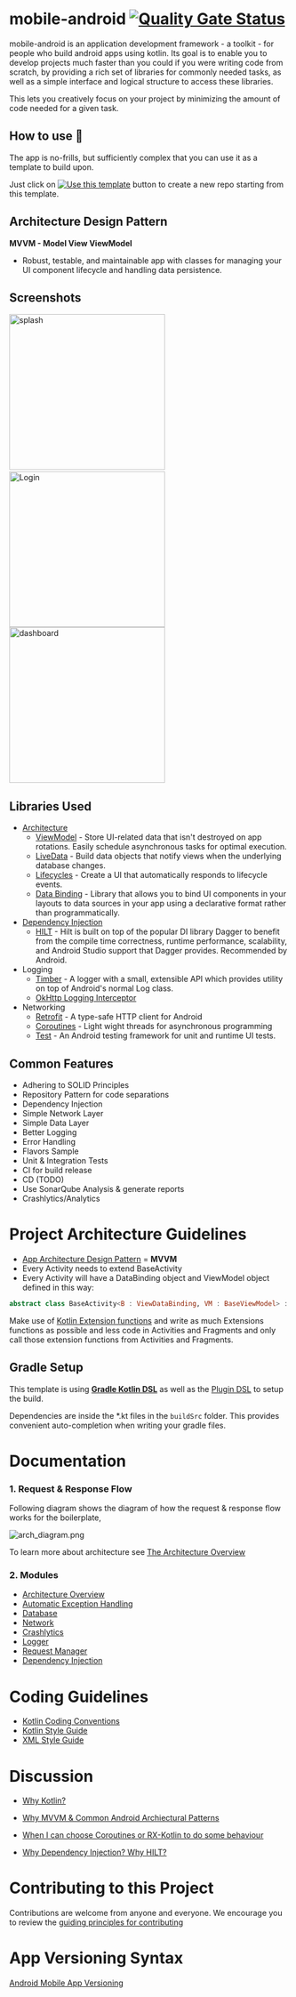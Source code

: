 # mobile-android [![Quality Gate Status](https://sonarcloud.io/api/project_badges/measure?project=NeoSOFT-Technologies_mobile-android&metric=alert_status)](https://sonarcloud.io/summary/new_code?id=NeoSOFT-Technologies_mobile-android)

mobile-android is an application development framework - a toolkit - for people who build android apps using kotlin. 
Its goal is to enable you to develop projects much faster than you could if you were writing code from scratch, by providing a rich set of libraries for commonly needed tasks, as well as a simple interface and logical structure to access these libraries. 

This lets you creatively focus on your project by minimizing the amount of code needed for a given task. 


## How to use 👣

The app is no-frills, but sufficiently complex that you can use it as a template to build upon.

Just click on [![Use this template](https://camo.githubusercontent.com/2a7da879baa8087a1b6b8cfbf8a82c29358f7a34e890d272a3053872be6c20a7/68747470733a2f2f696d672e736869656c64732e696f2f62616467652f2d5573652532307468697325323074656d706c6174652d627269676874677265656e)](https://github.com/NeoSOFT-Technologies/mobile-android/generate) button to create a new repo starting from this template.


Architecture Design Pattern
--------------
**MVVM - Model View ViewModel**
* Robust, testable, and maintainable app with classes for managing your UI component lifecycle and handling data persistence.

## Screenshots

​    <img src="screenshots/splash.JPEG" alt="splash" title="Splash Screen"  width="280" /><img src="screenshots/login.JPEG" alt="Login" title="Login screen"  width="280" /><img src="screenshots/dashboard.JPEG" alt="dashboard" title="Dashboard Screen"  width="280" />



Libraries Used
--------------
* [Architecture](https://developer.android.com/topic/libraries/architecture)
  * [ViewModel](https://developer.android.com/topic/libraries/architecture/viewmodel) - Store UI-related data that isn't destroyed on app rotations. Easily schedule asynchronous tasks for optimal execution. 
  * [LiveData](https://developer.android.com/topic/libraries/architecture/livedata) - Build data objects that notify views when the underlying database changes. 
  * [Lifecycles](https://developer.android.com/topic/libraries/architecture/lifecycle) - Create a UI that automatically responds to lifecycle events. 
  * [Data Binding](https://developer.android.com/topic/libraries/data-binding/) - Library that allows you to bind UI components in your layouts to data sources in your app using a declarative format rather than programmatically.
* [Dependency Injection](https://en.wikipedia.org/wiki/Dependency_injection) 
  * [HILT](https://developer.android.com/training/dependency-injection/hilt-android) - Hilt is built on top of the popular DI library Dagger to benefit from the compile time correctness, runtime performance, scalability, and Android Studio support that Dagger provides. Recommended by Android.
* Logging
  * [Timber](https://github.com/JakeWharton/timber) - A logger with a small, extensible API which provides utility on top of Android's normal Log class.
  * [OkHttp Logging Interceptor](https://github.com/square/okhttp/tree/master/okhttp-logging-interceptor)
* Networking
  * [Retrofit](https://square.github.io/retrofit/) - A type-safe HTTP client for Android
  * [Coroutines](https://developer.android.com/kotlin/coroutines) - Light wight threads for asynchronous programming
  * [Test](https://developer.android.com/training/testing/) - An Android testing framework for unit and runtime UI tests.


Common Features
-------------------
* Adhering to SOLID Principles 
* Repository Pattern for code separations 
* Dependency Injection 
* Simple Network Layer 
* Simple Data Layer 
* Better Logging
* Error Handling 
* Flavors Sample 
* Unit & Integration Tests 
* CI for build release 
* CD (TODO) 
* Use SonarQube Analysis & generate reports 
* Crashlytics/Analytics

# Project Architecture Guidelines

* [App Architecture Design Pattern](https://github.com/NeoSOFT-Technologies/mobile-android/blob/main/wiki/docs/discussion/COMMON_ANDROID_ARCHITECTURAL_PATTERNS.md) = **MVVM**
* Every Activity needs to extend BaseActivity
* Every Activity will have a DataBinding object and ViewModel object defined in this way:

```KOTLIN
abstract class BaseActivity<B : ViewDataBinding, VM : BaseViewModel> : AppCompatActivity() {

```

Make use of [Kotlin Extension functions](https://kotlinlang.org/docs/reference/extensions.html) and write as much Extensions functions as possible and less code in Activities and Fragments and only call those extension functions from Activities and Fragments.



## Gradle Setup 

This template is using [**Gradle Kotlin DSL**](https://docs.gradle.org/current/userguide/kotlin_dsl.html) as well as the [Plugin DSL](https://docs.gradle.org/current/userguide/plugins.html#sec:plugins_block) to setup the build.

Dependencies are inside the *.kt files in the `buildSrc` folder. This provides convenient auto-completion when writing your gradle files.



# Documentation



### 1. Request & Response Flow

Following diagram shows the diagram of how the request & response flow works for the boilerplate,

![arch_diagram.png](https://github.com/NeoSOFT-Technologies/mobile-android/raw/main/wiki/docs/modules/assets/arch-diagram.png)

To learn more about architecture see [The Architecture Overview](https://github.com/NeoSOFT-Technologies/mobile-android/blob/main/wiki/docs/modules/architecture-overview.md)

### 2. Modules

- [Architecture Overview](https://github.com/NeoSOFT-Technologies/mobile-android/blob/main/wiki/docs/modules/architecture-overview.md)
- [Automatic Exception Handling](https://github.com/NeoSOFT-Technologies/mobile-android/blob/main/wiki/docs/modules/exception-handling.md)
- [Database](https://github.com/NeoSOFT-Technologies/mobile-android/blob/main/wiki/docs/modules/database-flow.md)
- [Network](https://github.com/NeoSOFT-Technologies/mobile-android/blob/main/wiki/docs/modules/network-flow.md)
- [Crashlytics](https://github.com/NeoSOFT-Technologies/mobile-android/blob/main/wiki/docs/modules/crashlytics.md)
- [Logger](https://github.com/NeoSOFT-Technologies/mobile-android/blob/main/wiki/docs/modules/logger.md)
- [Request Manager](https://github.com/NeoSOFT-Technologies/mobile-android/blob/main/wiki/docs/modules/request-manager.md)
- [Dependency Injection](https://github.com/NeoSOFT-Technologies/mobile-android/blob/main/wiki/docs/modules/dependency-injection.md)



# Coding Guidelines

- [Kotlin Coding Conventions](https://kotlinlang.org/docs/reference/coding-conventions.html)
- [Kotlin Style Guide](wiki/docs/guide/KOTLIN_STYLE_GUIDE.md)
- [XML Style Guide](wiki/docs/guide/XML_STYLE_GUIDE.md)



# Discussion

* [Why Kotlin?](https://github.com/NeoSOFT-Technologies/mobile-android/blob/main/wiki/docs/discussion/WHY_KOTLIN.md)
* [Why MVVM & Common Android Archiectural Patterns](https://github.com/NeoSOFT-Technologies/mobile-android/blob/main/wiki/docs/discussion/COMMON_ANDROID_ARCHITECTURAL_PATTERNS.md)

 * [When I can choose Coroutines or RX-Kotlin to do some behaviour ](https://github.com/NeoSOFT-Technologies/mobile-android/blob/main/wiki/docs/discussion/WHEN_COROUTINES_AND_RxJAVA.md)
 * [Why Dependency Injection? Why HILT? ](https://github.com/NeoSOFT-Technologies/mobile-android/blob/main/wiki/docs/discussion/WHEN_COROUTINES_AND_RxJAVA.md)



# Contributing to this Project

Contributions are welcome from anyone and everyone. We encourage you to review the [guiding principles for contributing](https://github.com/NeoSOFT-Technologies/mobile-android/blob/main/wiki/docs/contribution/CONTRIBUTING.md)


# App Versioning Syntax

[Android Mobile App Versioning](wiki/docs/guide/VERSIONING_GUIDE.md)

